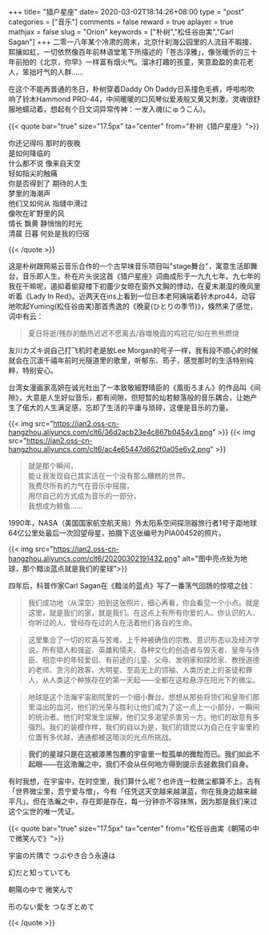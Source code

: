 +++
title= "猎户星座"
date= 2020-03-02T18:14:26+08:00
type = "post"
categories = ["音乐"]
comments = false
reward = true
aplayer = true
mathjax = false
slug = "Orion"
keywords = ["朴树","松任谷由実","Carl Sagan"]
+++
二零一八年某个冷肃的周末，北京什刹海公园里的人流目不暇接、熙攘如虹，一切依然像百年前林语堂笔下所描述的「苍古淳雅」，像张暖忻的三十年前拍的《北京，你早》一样富有烟火气。溜冰打趣的孩童，笑意盈盈的卖花老人，笨拙吁气的人群……

在这个不能再普通的冬日，朴树穿着Daddy Oh Daddy日系撞色毛裤，呼啦啦吹响了铃木Hammond PRO-44，中间暖暖的口风琴似爱液般又黄又刺激，灵魂很舒服地蠕动着，想起有个日文词异常传神：一发入魂(にゅうこん)。

<!--more-->

<div
class="aplayer"
data-id="532776436"
data-server="netease"
data-type="song"
data-mutex="true"
data-mini="false"
data-loop="none">
</div>

{{< quote bar="true" size="17.5px"  ta="center" from="朴树《猎户星座》">}}

你还记得吗 那时的夜晚<br>
是如何降临的<br>
什么都不说 像来自天空<br>
轻如指尖的触痛<br>
你是否得到了 期待的人生<br>
梦里的海潮声<br>
他们又如何从 指缝中滑过<br>
像吹在旷野里的风<br>
情长 飘黄 静悄悄的时光<br>
清晨 日暮 何处是我的归宿<br>

{{< /quote >}}

这是朴树跟网易云音乐合作的一个古早味音乐项目叫"stage舞台"，寓意生活即舞台，音乐即人生。朴在片头说这首《猎户星座》词曲成形于一九九七年。九七年的我在干嘛呢，遏抑着偷窥楼下初蕾少女晾在窗外文胸的悸动，在夏末潮湿的晚风里听着《Lady In Red》。近两天在ins上看到一位日本老阿姨端着铃木pro44，动容地吹起Yuming(松任谷由実)那首秀逸的《晩夏(ひとりの季节)》，倏然来了感觉，词中有云：

> 夏日将逝/残存的酷热迟迟不愿离去/吞噬晚霞的鸡冠花/如在熊熊燃烧

友川カズキ说自己打飞机时老是放Lee Morgan的号子一样，我有段不顺心的时候就会在沉湎千禧年前时光隧道里的歌里，听郁东、筠子，感觉那时的生活特别纯粹，特别安心。

台湾女漫画家高妍在诚光社出了一本致敬細野晴臣的《風街ろまん》的作品叫《间隙》，大意是人生好似音乐，都有间隙，但短暂的灿若鲸落般的音乐耦合，让她产生了偌大的人生满足感，忘却了生活的平庸与琐碎，这便是音乐的力量。

{{< img src="https://ian2.oss-cn-hangzhou.aliyuncs.com/clt6/36d2acb23e4c867b0454v3.png" >}}
{{< img src="https://ian2.oss-cn-hangzhou.aliyuncs.com/clt6/ac4e65447d662f0a05e6v2.png" >}}

>就是那个瞬间，<br>
>能让我发现自己其实活在一个没有那么糟糕的世界。<br>
>我费尽所有的力气在音乐中摇摆，<br>
>用尽自己的方式成为音乐的一部分，<br>
>我想成为鲸鱼……<br>

1990年，NASA（美国国家航空航天局）外太阳系空间探测器旅行者1号于距地球64亿公里处最后一次回望母星，拍摄下这张编号为PIA00452的照片。

{{< img src="https://ian2.oss-cn-hangzhou.aliyuncs.com/clt6/20200302191432.png" alt="图中亮点处为地球，那个黯淡蓝点就是我们的星球">}}

四年后，科普作家Carl Sagan在《黯淡的蓝点》写了一番荡气回肠的惊噫之戗：

>我们成功地（从深空）拍到这张照片，细心再看，你会看见一个小点。就是这里，就是我们的家，就是我们。在这点上有所有你爱的人、你认识的人、你听过的人、曾经存在过的人在活着他们各自的生命。

>这里集合了一切的欢喜与苦难、上千种被确信的宗教、意识形态以及经济学说，所有猎人和强盗、英雄和懦夫、各种文化的创造者与毁灭者、皇帝与侍臣、相恋中的年轻爱侣、有前途的儿童、父母、发明家和探险家、教授道德的老师、贪污的政客、大明星、至高无上的领袖、人类历史上的圣徒和罪人，从人类这个种族存在的第一天起——全都在这粒悬浮在阳光下的微尘。

>地球是这个浩瀚宇宙剧院里的一个细小舞台。想想从那些将领们和皇帝们那里溢出的血河，他们的光荣与胜利让他们成为了这一点上一小部分，一瞬间的统治者。他们时常发生误解，他们又多渴望杀害另一方。他们的敌意有多强烈。我们的装模作样，我们的自以为是，我们的错觉以为自己在宇宙里的位置有多优越，通通都被这暗淡的光点所挑战。

>**我们的星球只是在这被漆黑包裹的宇宙里一粒孤单的微粒而已。我们如此不起眼——在这浩瀚之中，我们不会从任何地方得到提示去拯救我们自身。**

有时我想，在宇宙中，在时空里，我们算什么呢？也许连一粒微尘都算不上。古有「世界微尘里，吾宁爱与憎」，今有「任凭这天空越来越湛蓝，你在我身边越来越平凡」。但在浩瀚之中，存在即是存在，每一分钟亦不容抹煞，因为那是我们来过这个尘世的唯一凭证。

<div
class="aplayer"
data-id="617092"
data-server="netease"
data-type="song"
data-mutex="true"
data-mini="false"
data-loop="none">
</div>

{{< quote bar="true" size="17.5px"  ta="center" from="松任谷由実《朝陽の中で微笑んで》">}}

宇宙の片隅で つぶやき合う永遠は<br>

幻だと知っていても<br>

朝陽の中で 微笑んで<br>

形のない愛を つなぎとめて

{{< /quote >}}